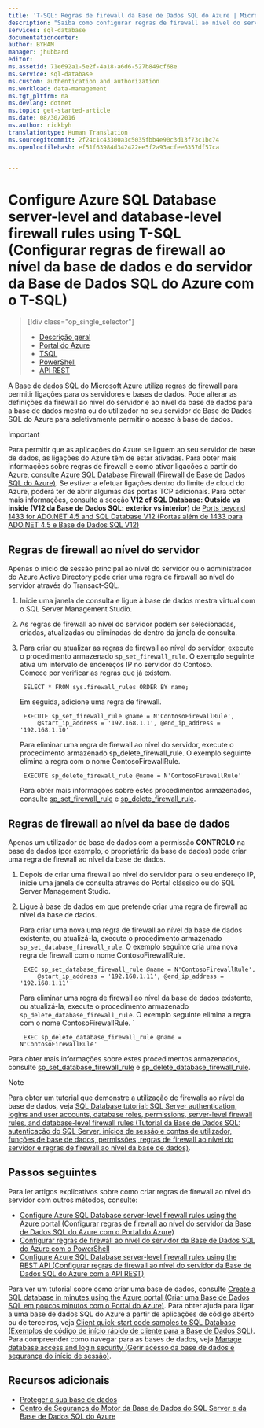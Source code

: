 ```yaml
---
title: 'T-SQL: Regras de firewall da Base de Dados SQL do Azure | Microsoft Docs'
description: "Saiba como configurar regras de firewall ao nível do servidor e ao nível da base de dados para endereços IP que acedem a bases de dados SQL do Azure através do Transact-SQL."
services: sql-database
documentationcenter: 
author: BYHAM
manager: jhubbard
editor: 
ms.assetid: 71e692a1-5e2f-4a18-a6d6-527b849cf68e
ms.service: sql-database
ms.custom: authentication and authorization
ms.workload: data-management
ms.tgt_pltfrm: na
ms.devlang: dotnet
ms.topic: get-started-article
ms.date: 08/30/2016
ms.author: rickbyh
translationtype: Human Translation
ms.sourcegitcommit: 2f24c1c43300a3c5035fbb4e90c3d13f73c1bc74
ms.openlocfilehash: ef51f63984d342422ee5f2a93acfee6357df57ca


---
```

# <a name="configure-azure-sql-database-server-level-and-database-level-firewall-rules-using-t-sql"></a>Configure Azure SQL Database server-level and database-level firewall rules using T-SQL (Configurar regras de firewall ao nível da base de dados e do servidor da Base de Dados SQL do Azure com o T-SQL)
> [!div class="op_single_selector"]
> * [Descrição geral](sql-database-firewall-configure.md)
> * [Portal do Azure](sql-database-configure-firewall-settings.md)
> * [TSQL](sql-database-configure-firewall-settings-tsql.md)
> * [PowerShell](sql-database-configure-firewall-settings-powershell.md)
> * [API REST](sql-database-configure-firewall-settings-rest.md)
> 
> 

A Base de dados SQL do Microsoft Azure utiliza regras de firewall para permitir ligações para os servidores e bases de dados. Pode alterar as definições da firewall ao nível do servidor e ao nível da base de dados para a base de dados mestra ou do utilizador no seu servidor de Base de Dados SQL do Azure para seletivamente permitir o acesso à base de dados.

> [!IMPORTANT]
> Para permitir que as aplicações do Azure se liguem ao seu servidor de base de dados, as ligações do Azure têm de estar ativadas. Para obter mais informações sobre regras de firewall e como ativar ligações a partir do Azure, consulte [Azure SQL Database Firewall (Firewall de Base de Dados SQL do Azure)](sql-database-firewall-configure.md). Se estiver a efetuar ligações dentro do limite de cloud do Azure, poderá ter de abrir algumas das portas TCP adicionais. Para obter mais informações, consulte a secção **V12 of SQL Database: Outside vs inside (V12 da Base de Dados SQL: exterior vs interior)** de [Ports beyond 1433 for ADO.NET 4.5 and SQL Database V12 (Portas além de 1433 para ADO.NET 4.5 e Base de Dados SQL V12)](sql-database-develop-direct-route-ports-adonet-v12.md)
> 
> 

## <a name="server-level-firewall-rules"></a>Regras de firewall ao nível do servidor
Apenas o início de sessão principal ao nível do servidor ou o administrador do Azure Active Directory pode criar uma regra de firewall ao nível do servidor através do Transact-SQL.

1. Inicie uma janela de consulta e ligue à base de dados mestra virtual com o SQL Server Management Studio.
2. As regras de firewall ao nível do servidor podem ser selecionadas, criadas, atualizadas ou eliminadas de dentro da janela de consulta.
3. Para criar ou atualizar as regras de firewall ao nível do servidor, execute o procedimento armazenado `sp_set_firewall_rule`. O exemplo seguinte ativa um intervalo de endereços IP no servidor do Contoso.<br/>Comece por verificar as regras que já existem.
   
        SELECT * FROM sys.firewall_rules ORDER BY name;
   
    Em seguida, adicione uma regra de firewall.
   
        EXECUTE sp_set_firewall_rule @name = N'ContosoFirewallRule',
            @start_ip_address = '192.168.1.1', @end_ip_address = '192.168.1.10'
   
    Para eliminar uma regra de firewall ao nível do servidor, execute o procedimento armazenado sp_delete_firewall_rule. O exemplo seguinte elimina a regra com o nome ContosoFirewallRule.
   
        EXECUTE sp_delete_firewall_rule @name = N'ContosoFirewallRule'
   
   Para obter mais informações sobre estes procedimentos armazenados, consulte [sp_set_firewall_rule](https://msdn.microsoft.com/library/dn270017.aspx) e [sp_delete_firewall_rule](https://msdn.microsoft.com/library/dn270024.aspx).

## <a name="database-level-firewall-rules"></a>Regras de firewall ao nível da base de dados
Apenas um utilizador de base de dados com a permissão **CONTROLO** na base de dados (por exemplo, o proprietário da base de dados) pode criar uma regra de firewall ao nível da base de dados.

1. Depois de criar uma firewall ao nível do servidor para o seu endereço IP, inicie uma janela de consulta através do Portal clássico ou do SQL Server Management Studio.
2. Ligue à base de dados em que pretende criar uma regra de firewall ao nível da base de dados.
   
    Para criar uma nova uma regra de firewall ao nível da base de dados existente, ou atualizá-la, execute o procedimento armazenado `sp_set_database_firewall_rule`. O exemplo seguinte cria uma nova regra de firewall com o nome ContosoFirewallRule.
   
        EXEC sp_set_database_firewall_rule @name = N'ContosoFirewallRule', 
            @start_ip_address = '192.168.1.11', @end_ip_address = '192.168.1.11'
   
    Para eliminar uma regra de firewall ao nível da base de dados existente, ou atualizá-la, execute o procedimento armazenado `sp_delete_database_firewall_rule`. O exemplo seguinte elimina a regra com o nome ContosoFirewallRule.
   `
   
        EXEC sp_delete_database_firewall_rule @name = N'ContosoFirewallRule'

Para obter mais informações sobre estes procedimentos armazenados, consulte [sp_set_database_firewall_rule](https://msdn.microsoft.com/library/dn270010.aspx) e [sp_delete_database_firewall_rule](https://msdn.microsoft.com/library/dn270030.aspx).

> [!NOTE]
> Para obter um tutorial que demonstre a utilização de firewalls ao nível da base de dados, veja [SQL Database tutorial: SQL Server authentication, logins and user accounts, database roles, permissions, server-level firewall rules, and database-level firewall rules (Tutorial da Base de Dados SQL: autenticação do SQL Server, inícios de sessão e contas de utilizador, funções de base de dados, permissões, regras de firewall ao nível do servidor e regras de firewall ao nível da base de dados)](sql-database-control-access-sql-authentication-get-started.md).
>


## <a name="next-steps"></a>Passos seguintes
Para ler artigos explicativos sobre como criar regras de firewall ao nível do servidor com outros métodos, consulte: 

* [Configure Azure SQL Database server-level firewall rules using the Azure portal (Configurar regras de firewall ao nível do servidor da Base de Dados SQL do Azure com o Portal do Azure)](sql-database-configure-firewall-settings.md)
* [Configurar regras de firewall ao nível do servidor da Base de Dados SQL do Azure com o PowerShell](sql-database-configure-firewall-settings-powershell.md)
* [Configure Azure SQL Database server-level firewall rules using the REST API (Configurar regras de firewall ao nível do servidor da Base de Dados SQL do Azure com a API REST)](sql-database-configure-firewall-settings-rest.md)

Para ver um tutorial sobre como criar uma base de dados, consulte [Create a SQL database in minutes using the Azure portal (Criar uma Base de Dados SQL em poucos minutos com o Portal do Azure)](sql-database-get-started.md).
Para obter ajuda para ligar a uma base de dados SQL do Azure a partir de aplicações de código aberto ou de terceiros, veja [Client quick-start code samples to SQL Database (Exemplos de código de início rápido de cliente para a Base de Dados SQL)](https://msdn.microsoft.com/library/azure/ee336282.aspx).
Para compreender como navegar para as bases de dados, veja [Manage database access and login security (Gerir acesso da base de dados e segurança do início de sessão)](https://msdn.microsoft.com/library/azure/ee336235.aspx).

## <a name="additional-resources"></a>Recursos adicionais
* [Proteger a sua base de dados](sql-database-security-overview.md)
* [Centro de Segurança do Motor da Base de Dados do SQL Server e da Base de Dados SQL do Azure](https://msdn.microsoft.com/library/bb510589)




<!--HONumber=Feb17_HO1-->


